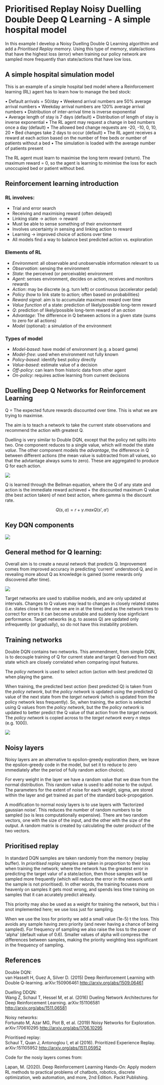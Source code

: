   
# Prioritised Replay Noisy Duelling Double Deep Q Learning - A simple hospital model  
  
In this example I develop a Noisy Duelling Double Q Learning algorithim and add a *Prioritised Replay* memory. Using this type of memory, state/actions that have the highest loss (error) when training our policy network are sampled more frequently than state/actions that have low loss.   
  
## A simple hospital simulation model  
  
This is an example of a simple hospital bed model where a Reinforcement learning (RL) agent has to learn how to manage the bed stock:  
  
 • Default arrivals = 50/day 
 • Weekend arrival numbers are 50% average arrival numbers 
 • Weekday arrival numbers are 120% average arrival numbers 
 • Distribution of inter-arrival time is inverse exponential  
 • Average length of stay is 7 days (default) 
 • Distribution of length of stay is inverse exponential 
 • The RL agent may request a change in bed numbers once a day (default) 
 • The allowed bed change requests are -20, -10, 0, 10, 20 
 • Bed changes take 2 days to occur (default) 
 • The RL agent receives a reward at each action based on the number of free beds or number of patients without a bed 
 • The simulation is loaded with the average number of patients present  
 
The RL agent must learn to maximise the long term reward (return). The maximum reward = 0, so the agent is learning to minimise the loss for each unoccupied bed or patient without bed.  
  
## Reinforcement learning introduction  
  
### RL involves:  
* Trial and error search  
* Receiving and maximising reward (often delayed)  
* Linking state -> action -> reward  
* Must be able to sense something of their environment  
* Involves uncertainty in sensing and linking action to reward  
* Learning -> improved choice of actions over time  
* All models find a way to balance best predicted action vs. exploration  
  
### Elements of RL  
* *Environment*: all observable and unobservable information relevant to us  
* *Observation*: sensing the environment  
* *State*: the perceived (or perceivable) environment   
* *Agent*: senses environment, decides on action, receives and monitors rewards  
* *Action*: may be discrete (e.g. turn left) or continuous (accelerator pedal)  
* *Policy* (how to link state to action; often based on probabilities)  
* *Reward signal*: aim is to accumulate maximum reward over time  
* *Value function* of a state: prediction of likely/possible long-term reward  
* *Q*: prediction of likely/possible long-term reward of an *action*  
* *Advantage*: The difference in Q between actions in a given state (sums to zero for all actions)  
* *Model* (optional): a simulation of the environment  
  
### Types of model  
  
* *Model-based*: have model of environment (e.g. a board game)  
* *Model-free*: used when environment not fully known  
* *Policy-based*: identify best policy directly  
* *Value-based*: estimate value of a decision  
* *Off-policy*: can learn from historic data from other agent  
* *On-policy*: requires active learning from current decisions  
  
  
## Duelling Deep Q Networks for Reinforcement Learning  
  
Q = The expected future rewards discounted over time. This is what we are trying to maximise.  
  
The aim is to teach a network to take the current state observations and recommend the action with greatest Q.  
  
Duelling is very similar to Double DQN, except that the policy net splits into two. One component reduces to a single value, which will model the state *value*. The other component models the *advantage*, the difference in Q between different actions (the mean value is subtracted from all values, so that the advtantage always sums to zero). These are aggregated to produce Q for each action.   
  
  ![](https://github.com/MichaelAllen1966/learninghospital/raw/9c67c96e4d027a20ffc862ec26f6690844e159be/images/duelling_dqn.png) 
  
Q is learned through the Bellman equation, where the Q of any state and action is the immediate reward achieved + the discounted maximum Q value (the best action taken) of next best action, where gamma is the discount rate.  
  
$$Q(s,a)=r + \gamma.maxQ(s',a')$$  
  
## Key DQN components  
  
![](https://github.com/MichaelAllen1966/learninghospital/raw/9c67c96e4d027a20ffc862ec26f6690844e159be/images/dqn_components.png)
  
  
## General method for Q learning:  
  
Overall aim is to create a neural network that predicts Q. Improvement comes from improved accuracy in predicting 'current' understood Q, and in revealing more about Q as knowledge is gained (some rewards only discovered after time).  
  
![](https://github.com/MichaelAllen1966/learninghospital/raw/9c67c96e4d027a20ffc862ec26f6690844e159be/images/dqn_process.png)
      
Target networks are used to stabilise models, and are only updated at intervals. Changes to Q values may lead to changes in closely related states (i.e. states close to the one we are in at the time) and as the network tries to correct for errors it can become unstable and suddenly lose signficiant performance. Target networks (e.g. to assess Q) are updated only infrequently (or gradually), so do not have this instability problem.  
  
## Training networks  
  
Double DQN contains two networks. This ammendment, from simple DQN, is to decouple training of Q for current state and target Q derived from next state which are closely correlated when comparing input features.  
  
The *policy network* is used to select action (action with best predicted Q) when playing the game.  
  
When training, the predicted best *action* (best predicted Q) is taken from the *policy network*, but the *policy network* is updated using the predicted Q value of the next state from the *target network* (which is updated from the policy network less frequently). So, when training, the action is selected using Q values from the *policy network*, but the the *policy network* is updated to better predict the Q value of that action from the *target network*. The *policy network* is copied across to the *target network* every *n* steps (e.g. 1000).  
  
![](https://github.com/MichaelAllen1966/learninghospital/raw/9c67c96e4d027a20ffc862ec26f6690844e159be/images/dqn_training.png)
## Noisy layers  
Noisy layers are an alternative to epsilon-greedy exploration (here, we leave the epsilon-greedy code in the model, but set it to reduce to zero immediately after the period of fully random action choice).  
  
For every weight in the layer we have a random value that we draw from the normal distribution. This random value is used to add noise to the output. The parameters for the extent of noise for each weight, sigma, are stored within the layer and get trained as part of the standard back-propogation.  
  
A modification to normal nosiy layers is to use layers with ‘factorized gaussian noise’. This reduces the number of random numbers to be sampled (so is less computationally expensive). There are two random vectors, one with the size of the input, and the other with the size of the output. A random matrix is created by calculating the outer product of the two vectors.  
  
## Prioritised replay  
  
In standard DQN samples are taken randomly from the memory (replay buffer). In *prioritised replay* samples are taken in proportion to their loss when training the network; where the network has the greatest error in predicting the target valur of a state/action, then those samples will be sampled more frequently (which will reduce the error in the network until the sample is not prioritised). In other words, the training focuses more heavenly on samples it gets most wrong, and spends less time training on samples that it can acurately predict already.  
  
This priority may also be used as a weight for training the network, but this i snot implemented here; we use loss just for sampling.  
  
When we use the loss for priority we add a small value (1e-5) t the loss. This avoids any sample having zero priority (and never having a chance of being sampled). For frequency of sampling we also raise the loss to the power of 'alpha' (default value of 0.6). Smaller values of alpha will compress the differences between samples, making the priority weighting less significant in the frequency of sampling.  
  
## References  
  
Double DQN:   
van Hasselt H, Guez A, Silver D. (2015) Deep Reinforcement Learning with Double Q-learning. arXiv:150906461 http://arxiv.org/abs/1509.06461  
  
Duelling DDQN:  
Wang Z, Schaul T, Hessel M, et al. (2016) Dueling Network Architectures for Deep Reinforcement Learning. arXiv:151106581 http://arxiv.org/abs/1511.06581  
  
Noisy networks:  
Fortunato M, Azar MG, Piot B, et al. (2019) Noisy Networks for Exploration. arXiv:170610295 http://arxiv.org/abs/1706.10295  
  
Prioritised replay:  
Schaul T, Quan J, Antonoglou I, et al (2016). Prioritized Experience Replay. arXiv:151105952 http://arxiv.org/abs/1511.05952  
  
Code for the nosiy layers comes from:  
  
Lapan, M. (2020). Deep Reinforcement Learning Hands-On: Apply modern RL methods to practical problems of chatbots, robotics, discrete optimization, web automation, and more, 2nd Edition. Packt Publishing.
